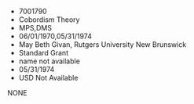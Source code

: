 * 7001790
* Cobordism Theory
* MPS,DMS
* 06/01/1970,05/31/1974
* May Beth Givan, Rutgers University New Brunswick
* Standard Grant
*   name not available
* 05/31/1974
* USD Not Available

NONE